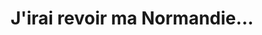 ---
title: "J'irai revoir ma Normandie..."
url: /ouistreham/jirai-revoir-ma-normandie/
shop: cadeau
---